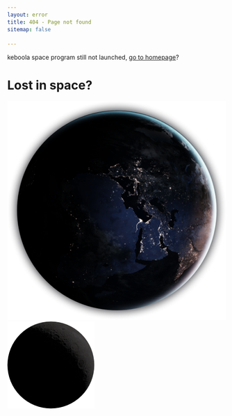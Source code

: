 ```yaml
---
layout: error
title: 404 - Page not found
sitemap: false

---
```


<p class="p-perex">keboola space program still not launched, <a href="/">go to homepage</a>?</p>
<h1 class="h1-white"><strong>Lost in space?</strong></h1>

<div class="page-error-404">
	<div class="globe-img">
		<img src="/img/page-error-404-globe.png" alt="" class="globe">
		<div class="moon"><img src="/img/page-error-404-moon.png" alt=""></div>
	</div>
</div>
